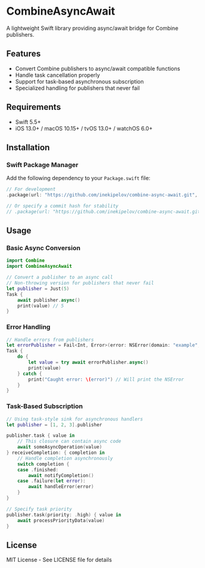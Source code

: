 # CombineAsyncAwait

A lightweight Swift library providing async/await bridge for Combine publishers.

## Features

- Convert Combine publishers to async/await compatible functions
- Handle task cancellation properly
- Support for task-based asynchronous subscription
- Specialized handling for publishers that never fail

## Requirements

- Swift 5.5+
- iOS 13.0+ / macOS 10.15+ / tvOS 13.0+ / watchOS 6.0+

## Installation

### Swift Package Manager

Add the following dependency to your `Package.swift` file:

```swift
// For development
.package(url: "https://github.com/inekipelov/combine-async-await.git", branch: "main")

// Or specify a commit hash for stability
// .package(url: "https://github.com/inekipelov/combine-async-await.git", .revision("commit-hash"))
```

## Usage

### Basic Async Conversion

```swift
import Combine
import CombineAsyncAwait

// Convert a publisher to an async call
// Non-throwing version for publishers that never fail
let publisher = Just(5)
Task {
    await publisher.async()
    print(value) // 5
}

```

### Error Handling

```swift
// Handle errors from publishers
let errorPublisher = Fail<Int, Error>(error: NSError(domain: "example", code: 1))
Task {
    do {
        let value = try await errorPublisher.async()
        print(value)
    } catch {
        print("Caught error: \(error)") // Will print the NSError
    }
}
```

### Task-Based Subscription

```swift
// Using task-style sink for asynchronous handlers
let publisher = [1, 2, 3].publisher

publisher.task { value in
    // This closure can contain async code
    await someAsyncOperation(value)
} receiveCompletion: { completion in
    // Handle completion asynchronously
    switch completion {
    case .finished:
        await notifyCompletion()
    case .failure(let error):
        await handleError(error)
    }
}

// Specify task priority
publisher.task(priority: .high) { value in
    await processPriorityData(value)
}
```

## License

MIT License - See LICENSE file for details
